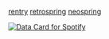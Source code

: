[rentry](https://rentry.co/pawed) [retrospring](https://retrospring.net/@deacon) [neospring](https://neospring.org/@deaconess)

<a href="https://data-card-for-spotify.herokuapp.com/card?user_id=314mkicxlkkdu2xbfq5sn4qlspni">
  <img src="https://data-card-for-spotify.herokuapp.com/api/card?user_id=314mkicxlkkdu2xbfq5sn4qlspni" alt="Data Card for Spotify">
</a>
